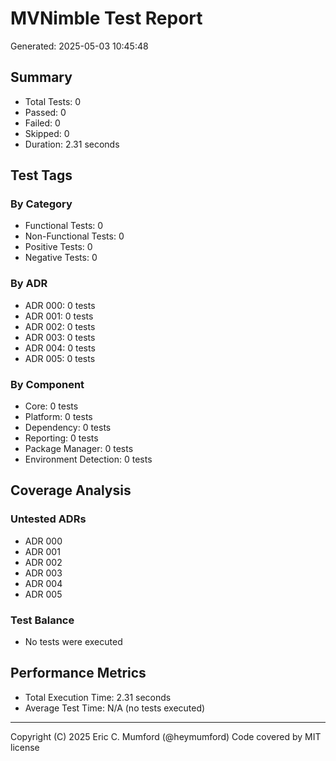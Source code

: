 # MVNimble Test Report

Generated: 2025-05-03 10:45:48

## Summary

* Total Tests: 0
* Passed: 0
* Failed: 0
* Skipped: 0
* Duration: 2.31 seconds

## Test Tags

### By Category

* Functional Tests: 0
* Non-Functional Tests: 0
* Positive Tests: 0
* Negative Tests: 0

### By ADR

* ADR 000: 0 tests
* ADR 001: 0 tests
* ADR 002: 0 tests
* ADR 003: 0 tests
* ADR 004: 0 tests
* ADR 005: 0 tests

### By Component

* Core: 0 tests
* Platform: 0 tests
* Dependency: 0 tests
* Reporting: 0 tests
* Package Manager: 0 tests
* Environment Detection: 0 tests

## Coverage Analysis

### Untested ADRs

* ADR 000
* ADR 001
* ADR 002
* ADR 003
* ADR 004
* ADR 005

### Test Balance

* No tests were executed

## Performance Metrics

* Total Execution Time: 2.31 seconds
* Average Test Time: N/A (no tests executed)



---
Copyright (C) 2025 Eric C. Mumford (@heymumford) Code covered by MIT license

